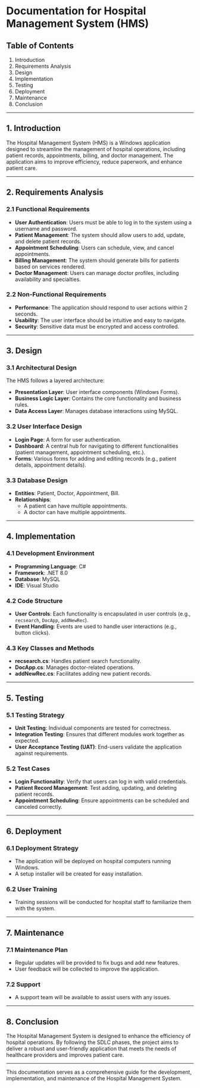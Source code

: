 # Documentation for Hospital Management System (HMS)

## Table of Contents
1. Introduction
2. Requirements Analysis
3. Design
4. Implementation
5. Testing
6. Deployment
7. Maintenance
8. Conclusion

---

## 1. Introduction
The Hospital Management System (HMS) is a Windows application designed to streamline the management of hospital operations, including patient records, appointments, billing, and doctor management. The application aims to improve efficiency, reduce paperwork, and enhance patient care.

---

## 2. Requirements Analysis
### 2.1 Functional Requirements
- **User Authentication**: Users must be able to log in to the system using a username and password.
- **Patient Management**: The system should allow users to add, update, and delete patient records.
- **Appointment Scheduling**: Users can schedule, view, and cancel appointments.
- **Billing Management**: The system should generate bills for patients based on services rendered.
- **Doctor Management**: Users can manage doctor profiles, including availability and specialties.

### 2.2 Non-Functional Requirements
- **Performance**: The application should respond to user actions within 2 seconds.
- **Usability**: The user interface should be intuitive and easy to navigate.
- **Security**: Sensitive data must be encrypted and access controlled.

---

## 3. Design
### 3.1 Architectural Design
The HMS follows a layered architecture:
- **Presentation Layer**: User interface components (Windows Forms).
- **Business Logic Layer**: Contains the core functionality and business rules.
- **Data Access Layer**: Manages database interactions using MySQL.

### 3.2 User Interface Design
- **Login Page**: A form for user authentication.
- **Dashboard**: A central hub for navigating to different functionalities (patient management, appointment scheduling, etc.).
- **Forms**: Various forms for adding and editing records (e.g., patient details, appointment details).

### 3.3 Database Design
- **Entities**: Patient, Doctor, Appointment, Bill.
- **Relationships**: 
  - A patient can have multiple appointments.
  - A doctor can have multiple appointments.

---

## 4. Implementation
### 4.1 Development Environment
- **Programming Language**: C#
- **Framework**: .NET 8.0
- **Database**: MySQL
- **IDE**: Visual Studio

### 4.2 Code Structure
- **User Controls**: Each functionality is encapsulated in user controls (e.g., `recsearch`, `DocApp`, `addNewRec`).
- **Event Handling**: Events are used to handle user interactions (e.g., button clicks).

### 4.3 Key Classes and Methods
- **recsearch.cs**: Handles patient search functionality.
- **DocApp.cs**: Manages doctor-related operations.
- **addNewRec.cs**: Facilitates adding new patient records.

---

## 5. Testing
### 5.1 Testing Strategy
- **Unit Testing**: Individual components are tested for correctness.
- **Integration Testing**: Ensures that different modules work together as expected.
- **User Acceptance Testing (UAT)**: End-users validate the application against requirements.

### 5.2 Test Cases
- **Login Functionality**: Verify that users can log in with valid credentials.
- **Patient Record Management**: Test adding, updating, and deleting patient records.
- **Appointment Scheduling**: Ensure appointments can be scheduled and canceled correctly.

---

## 6. Deployment
### 6.1 Deployment Strategy
- The application will be deployed on hospital computers running Windows.
- A setup installer will be created for easy installation.

### 6.2 User Training
- Training sessions will be conducted for hospital staff to familiarize them with the system.

---

## 7. Maintenance
### 7.1 Maintenance Plan
- Regular updates will be provided to fix bugs and add new features.
- User feedback will be collected to improve the application.

### 7.2 Support
- A support team will be available to assist users with any issues.

---

## 8. Conclusion
The Hospital Management System is designed to enhance the efficiency of hospital operations. By following the SDLC phases, the project aims to deliver a robust and user-friendly application that meets the needs of healthcare providers and improves patient care.

--- 

This documentation serves as a comprehensive guide for the development, implementation, and maintenance of the Hospital Management System.